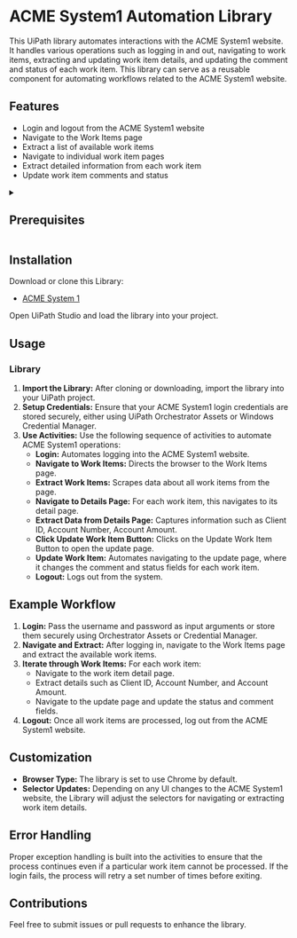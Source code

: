 <h1>ACME System1 Automation Library</h1>
<p>This UiPath library automates interactions with the ACME System1 website. It handles various operations such as logging in and out, navigating to work items, extracting and updating work item details, and updating the comment and status of each work item. This library can serve as a reusable component for automating workflows related to the ACME System1 website.</p>

<h2>Features</h2>
<ul>
    <li>Login and logout from the ACME System1 website</li>
    <li>Navigate to the Work Items page</li>
    <li>Extract a list of available work items</li>
    <li>Navigate to individual work item pages</li>
    <li>Extract detailed information from each work item</li>
    <li>Update work item comments and status</li>
</ul>

<details><summary><h2>Prerequisites</h2></summary
                                            
<ul>
    <li>UiPath Studio (latest version)</li>
    <li>A compatible web browser (Chrome)</li>
    <li>UiPath Web Automation packages installed</li>
    <li>Stable internet connection</li>
    <li>Valid credentials for the ACME System1 website</li>
</ul>
    
</details>

<h2>Installation</h2>
<p>Download or clone this Library:</p>
<ul>
    <li><a href="https://github.com/your-repo/ACME-System-1" target="_blank">ACME System 1</a></li>
</ul>
<p>Open UiPath Studio and load the library into your project.</p>

<h2>Usage</h2>
<h3>Library</h3>
<ol>
    <li><strong>Import the Library:</strong> After cloning or downloading, import the library into your UiPath project.</li>
    <li><strong>Setup Credentials:</strong> Ensure that your ACME System1 login credentials are stored securely, either using UiPath Orchestrator Assets or Windows Credential Manager.</li>
    <li><strong>Use Activities:</strong> Use the following sequence of activities to automate ACME System1 operations:
        <ul>
            <li><strong>Login:</strong> Automates logging into the ACME System1 website.</li>
            <li><strong>Navigate to Work Items:</strong> Directs the browser to the Work Items page.</li>
            <li><strong>Extract Work Items:</strong> Scrapes data about all work items from the page.</li>
            <li><strong>Navigate to Details Page:</strong> For each work item, this navigates to its detail page.</li>
            <li><strong>Extract Data from Details Page:</strong> Captures information such as Client ID, Account Number, Account Amount.</li>
            <li><strong>Click Update Work Item Button:</strong> Clicks on the Update Work Item Button to open the update page.</li>
            <li><strong>Update Work Item:</strong> Automates navigating to the update page, where it changes the comment and status fields for each work item.</li>
            <li><strong>Logout:</strong> Logs out from the system.</li>
        </ul>
    </li>
</ol>

<h2>Example Workflow</h2>
<ol>
    <li><strong>Login:</strong> Pass the username and password as input arguments or store them securely using Orchestrator Assets or Credential Manager.</li>
    <li><strong>Navigate and Extract:</strong> After logging in, navigate to the Work Items page and extract the available work items.</li>
    <li><strong>Iterate through Work Items:</strong> For each work item:
        <ul>
            <li>Navigate to the work item detail page.</li>
            <li>Extract details such as Client ID, Account Number, and Account Amount.</li>
            <li>Navigate to the update page and update the status and comment fields.</li>
        </ul>
    </li>
    <li><strong>Logout:</strong> Once all work items are processed, log out from the ACME System1 website.</li>
</ol>

<h2>Customization</h2>
<ul>
    <li><strong>Browser Type:</strong> The library is set to use Chrome by default.</li>
    <li><strong>Selector Updates:</strong> Depending on any UI changes to the ACME System1 website, the Library will adjust the selectors for navigating or extracting work item details.</li>
</ul>

<h2>Error Handling</h2>
<p>Proper exception handling is built into the activities to ensure that the process continues even if a particular work item cannot be processed. If the login fails, the process will retry a set number of times before exiting.</p>

<h2>Contributions</h2>
<p>Feel free to submit issues or pull requests to enhance the library.</p>
